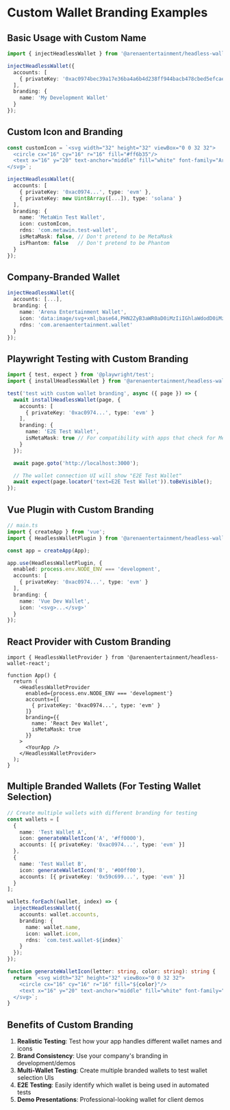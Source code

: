 # Custom Wallet Branding Examples

## Basic Usage with Custom Name

```typescript
import { injectHeadlessWallet } from '@arenaentertainment/headless-wallet';

injectHeadlessWallet({
  accounts: [
    { privateKey: '0xac0974bec39a17e36ba4a6b4d238ff944bacb478cbed5efcae784d7bf4f2ff80', type: 'evm' }
  ],
  branding: {
    name: 'My Development Wallet'
  }
});
```

## Custom Icon and Branding

```typescript
const customIcon = `<svg width="32" height="32" viewBox="0 0 32 32">
  <circle cx="16" cy="16" r="16" fill="#ff6b35"/>
  <text x="16" y="20" text-anchor="middle" fill="white" font-family="Arial" font-size="12">MW</text>
</svg>`;

injectHeadlessWallet({
  accounts: [
    { privateKey: '0xac0974...', type: 'evm' },
    { privateKey: new Uint8Array([...]), type: 'solana' }
  ],
  branding: {
    name: 'MetaWin Test Wallet',
    icon: customIcon,
    rdns: 'com.metawin.test-wallet',
    isMetaMask: false, // Don't pretend to be MetaMask
    isPhantom: false   // Don't pretend to be Phantom
  }
});
```

## Company-Branded Wallet

```typescript
injectHeadlessWallet({
  accounts: [...],
  branding: {
    name: 'Arena Entertainment Wallet',
    icon: 'data:image/svg+xml;base64,PHN2ZyB3aWR0aD0iMzIiIGhlaWdodD0iMzIiIHZpZXdCb3g9IjAgMCAzMiAzMiI+CiAgPGNpcmNsZSBjeD0iMTYiIGN5PSIxNiIgcj0iMTYiIGZpbGw9IiM2MzY2ZjEiLz4KICA8dGV4dCB4PSIxNiIgeT0iMjAiIHRleHQtYW5jaG9yPSJtaWRkbGUiIGZpbGw9IndoaXRlIiBmb250LWZhbWlseT0iQXJpYWwiIGZvbnQtc2l6ZT0iMTIiPkFFPC90ZXh0Pgo8L3N2Zz4K',
    rdns: 'com.arenaentertainment.wallet'
  }
});
```

## Playwright Testing with Custom Branding

```typescript
import { test, expect } from '@playwright/test';
import { installHeadlessWallet } from '@arenaentertainment/headless-wallet-playwright';

test('test with custom wallet branding', async ({ page }) => {
  await installHeadlessWallet(page, {
    accounts: [
      { privateKey: '0xac0974...', type: 'evm' }
    ],
    branding: {
      name: 'E2E Test Wallet',
      isMetaMask: true // For compatibility with apps that check for MetaMask
    }
  });

  await page.goto('http://localhost:3000');

  // The wallet connection UI will show "E2E Test Wallet"
  await expect(page.locator('text=E2E Test Wallet')).toBeVisible();
});
```

## Vue Plugin with Custom Branding

```typescript
// main.ts
import { createApp } from 'vue';
import { HeadlessWalletPlugin } from '@arenaentertainment/headless-wallet-vue';

const app = createApp(App);

app.use(HeadlessWalletPlugin, {
  enabled: process.env.NODE_ENV === 'development',
  accounts: [
    { privateKey: '0xac0974...', type: 'evm' }
  ],
  branding: {
    name: 'Vue Dev Wallet',
    icon: '<svg>...</svg>'
  }
});
```

## React Provider with Custom Branding

```tsx
import { HeadlessWalletProvider } from '@arenaentertainment/headless-wallet-react';

function App() {
  return (
    <HeadlessWalletProvider
      enabled={process.env.NODE_ENV === 'development'}
      accounts={[
        { privateKey: '0xac0974...', type: 'evm' }
      ]}
      branding={{
        name: 'React Dev Wallet',
        isMetaMask: true
      }}
    >
      <YourApp />
    </HeadlessWalletProvider>
  );
}
```

## Multiple Branded Wallets (For Testing Wallet Selection)

```typescript
// Create multiple wallets with different branding for testing
const wallets = [
  {
    name: 'Test Wallet A',
    icon: generateWalletIcon('A', '#ff0000'),
    accounts: [{ privateKey: '0xac0974...', type: 'evm' }]
  },
  {
    name: 'Test Wallet B',
    icon: generateWalletIcon('B', '#00ff00'),
    accounts: [{ privateKey: '0x59c699...', type: 'evm' }]
  }
];

wallets.forEach((wallet, index) => {
  injectHeadlessWallet({
    accounts: wallet.accounts,
    branding: {
      name: wallet.name,
      icon: wallet.icon,
      rdns: `com.test.wallet-${index}`
    }
  });
});

function generateWalletIcon(letter: string, color: string): string {
  return `<svg width="32" height="32" viewBox="0 0 32 32">
    <circle cx="16" cy="16" r="16" fill="${color}"/>
    <text x="16" y="20" text-anchor="middle" fill="white" font-family="Arial" font-size="14" font-weight="bold">${letter}</text>
  </svg>`;
}
```

## Benefits of Custom Branding

1. **Realistic Testing**: Test how your app handles different wallet names and icons
2. **Brand Consistency**: Use your company's branding in development/demos
3. **Multi-Wallet Testing**: Create multiple branded wallets to test wallet selection UIs
4. **E2E Testing**: Easily identify which wallet is being used in automated tests
5. **Demo Presentations**: Professional-looking wallet for client demos